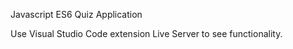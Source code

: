 Javascript ES6 Quiz Application

Use Visual Studio Code extension Live Server to see functionality.

